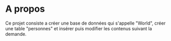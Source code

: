 # A propos

Ce projet consiste a créer une base de données qui s'appelle "World", créer une table "personnes" et insérer puis modifier les contenus suivant la demande.